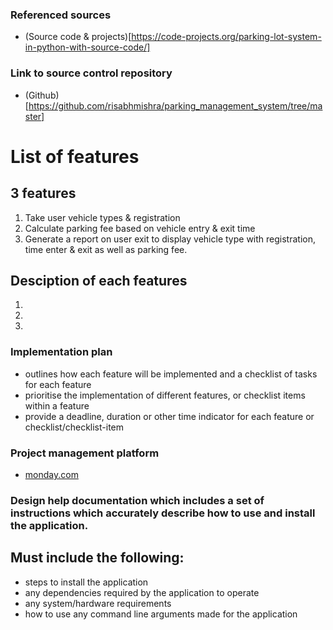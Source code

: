 ### Referenced sources
- (Source code & projects)[https://code-projects.org/parking-lot-system-in-python-with-source-code/]

### Link to source control repository
- (Github)[https://github.com/risabhmishra/parking_management_system/tree/master]

# List of features
## 3 features
1. Take user vehicle types & registration
2. Calculate parking fee based on vehicle entry & exit time
3. Generate a report on user exit to display vehicle type with registration, time enter & exit as well as parking fee.

## Desciption of each features
1. 
2. 
3. 

### Implementation plan
 - outlines how each feature will be implemented and a checklist of tasks for each feature
 - prioritise the implementation of different features, or checklist items within a feature
 - provide a deadline, duration or other time indicator for each feature or checklist/checklist-item

### Project management platform
 - [monday.com](https://jit74683.monday.com/boards/1804902174)

### Design help documentation which includes a set of instructions which accurately describe how to use and install the application.
 ## Must include the following:
- steps to install the application
- any dependencies required by the application to operate
- any system/hardware requirements
- how to use any command line arguments made for the application

 
